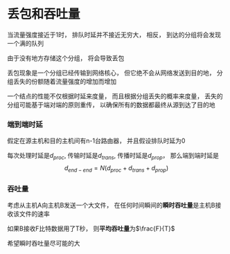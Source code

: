 # 丢包和吞吐量

当流量强度接近于1时， 排队时延并不接近无穷大， 相反， 到达的分组将会发现一个满的队列

由于没有地方存储这个分组， 将会导致丢包



丢包现象是一个分组已经传输到网络核心， 但它绝不会从网络发送到目的地， 分组丢失的份额随着流量强度的增加而增加



一个结点的性能不仅根据时延来度量， 而且根据分组丢失的概率来度量， 丢失的分组可能基于端对端的原则重传， 以确保所有的数据都最终从源到达了目的地



### 端到端时延

假定在源主机和目的主机间有n-1台路由器， 并且假设排队时延为0

每次处理时延是$d_{proc}$,  传输时延是$d_{trans}$, 传播时延是$d_{prop}$， 那么端到端时延是
$$
d_{end-end}=N(d_{proc} + d_{trans} + d_{prop})
$$


### 吞吐量

考虑从主机A向主机B发送一个大文件， 在任何时间瞬间的**瞬时吞吐量**是主机B接收该文件的速率

如果B接收F比特数据用了T秒， 则**平均吞吐量**为$\frac{F}{T}$

希望瞬时吞吐量尽可能的大

